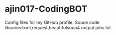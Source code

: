 # ajin017-CodingBOT
Config files for my GitHub profile.
Souce code
libraries:lxml,request,beautifulsoup4
output jobs.txt
